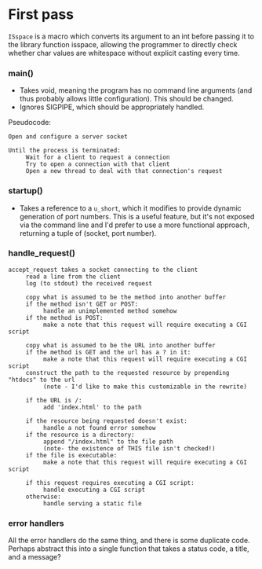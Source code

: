 # First pass 

`ISspace` is a macro which converts its argument to an int before passing 
it to the library function isspace, allowing the programmer to directly 
check whether char values are whitespace without explicit casting every 
time.

### main()

+ Takes void, meaning the program has no command line arguments (and thus
probably allows little configuration). This should be changed.
+ Ignores SIGPIPE, which should be appropriately handled.

Pseudocode:

```
Open and configure a server socket

Until the process is terminated:
     Wait for a client to request a connection
     Try to open a connection with that client
     Open a new thread to deal with that connection's request
```

### startup()

+ Takes a reference to a `u_short`, which it modifies to provide dynamic
generation of port numbers. This is a useful feature, but it's not exposed
via the command line and I'd prefer to use a more functional approach,
returning a tuple of (socket, port number).

### handle_request()

```
accept_request takes a socket connecting to the client
     read a line from the client
     log (to stdout) the received request
     
     copy what is assumed to be the method into another buffer
     if the method isn't GET or POST:
          handle an unimplemented method somehow
     if the method is POST:
          make a note that this request will require executing a CGI script

     copy what is assumed to be the URL into another buffer
     if the method is GET and the url has a ? in it:
          make a note that this request will require executing a CGI script
     construct the path to the requested resource by prepending "htdocs" to the url
          (note - I'd like to make this customizable in the rewrite)

     if the URL is /:
          add 'index.html' to the path

     if the resource being requested doesn't exist:
          handle a not found error somehow
     if the resource is a directory:
          append "/index.html" to the file path
          (note- the existence of THIS file isn't checked!)
     if the file is executable:
          make a note that this request will require executing a CGI script
     
     if this request requires executing a CGI script:
          handle executing a CGI script
     otherwise:
          handle serving a static file
```

### error handlers

All the error handlers do the same thing, and there is some duplicate code. Perhaps abstract this into a single function that takes a status code, a title, and a message?
